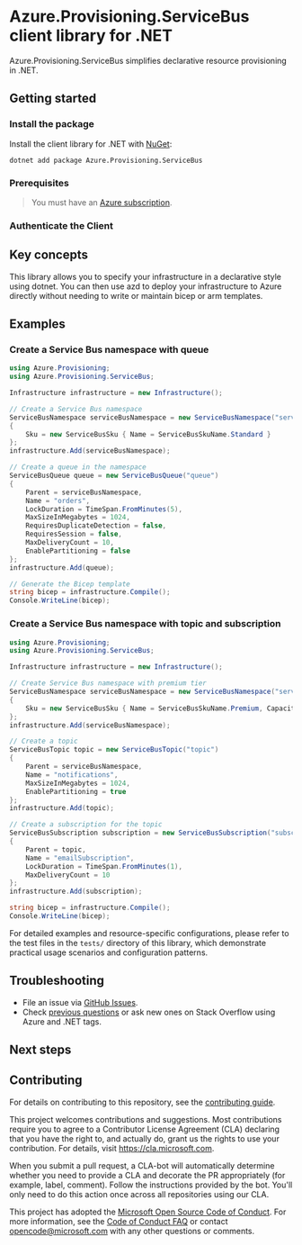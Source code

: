 # Azure.Provisioning.ServiceBus client library for .NET

Azure.Provisioning.ServiceBus simplifies declarative resource provisioning in .NET.

## Getting started

### Install the package

Install the client library for .NET with [NuGet](https://www.nuget.org/ ):

```dotnetcli
dotnet add package Azure.Provisioning.ServiceBus
```

### Prerequisites

> You must have an [Azure subscription](https://azure.microsoft.com/free/dotnet/).

### Authenticate the Client

## Key concepts

This library allows you to specify your infrastructure in a declarative style using dotnet.  You can then use azd to deploy your infrastructure to Azure directly without needing to write or maintain bicep or arm templates.

## Examples

### Create a Service Bus namespace with queue

```csharp
using Azure.Provisioning;
using Azure.Provisioning.ServiceBus;

Infrastructure infrastructure = new Infrastructure();

// Create a Service Bus namespace
ServiceBusNamespace serviceBusNamespace = new ServiceBusNamespace("serviceBusNamespace")
{
    Sku = new ServiceBusSku { Name = ServiceBusSkuName.Standard }
};
infrastructure.Add(serviceBusNamespace);

// Create a queue in the namespace
ServiceBusQueue queue = new ServiceBusQueue("queue")
{
    Parent = serviceBusNamespace,
    Name = "orders",
    LockDuration = TimeSpan.FromMinutes(5),
    MaxSizeInMegabytes = 1024,
    RequiresDuplicateDetection = false,
    RequiresSession = false,
    MaxDeliveryCount = 10,
    EnablePartitioning = false
};
infrastructure.Add(queue);

// Generate the Bicep template
string bicep = infrastructure.Compile();
Console.WriteLine(bicep);
```

### Create a Service Bus namespace with topic and subscription

```csharp
using Azure.Provisioning;
using Azure.Provisioning.ServiceBus;

Infrastructure infrastructure = new Infrastructure();

// Create Service Bus namespace with premium tier
ServiceBusNamespace serviceBusNamespace = new ServiceBusNamespace("serviceBusNamespace")
{
    Sku = new ServiceBusSku { Name = ServiceBusSkuName.Premium, Capacity = 1 }
};
infrastructure.Add(serviceBusNamespace);

// Create a topic
ServiceBusTopic topic = new ServiceBusTopic("topic")
{
    Parent = serviceBusNamespace,
    Name = "notifications",
    MaxSizeInMegabytes = 1024,
    EnablePartitioning = true
};
infrastructure.Add(topic);

// Create a subscription for the topic
ServiceBusSubscription subscription = new ServiceBusSubscription("subscription")
{
    Parent = topic,
    Name = "emailSubscription",
    LockDuration = TimeSpan.FromMinutes(1),
    MaxDeliveryCount = 10
};
infrastructure.Add(subscription);

string bicep = infrastructure.Compile();
Console.WriteLine(bicep);
```

For detailed examples and resource-specific configurations, please refer to the test files in the `tests/` directory of this library, which demonstrate practical usage scenarios and configuration patterns.

## Troubleshooting

-   File an issue via [GitHub Issues](https://github.com/Azure/azure-sdk-for-net/issues).
-   Check [previous questions](https://stackoverflow.com/questions/tagged/azure+.net) or ask new ones on Stack Overflow using Azure and .NET tags.

## Next steps

## Contributing

For details on contributing to this repository, see the [contributing
guide][cg].

This project welcomes contributions and suggestions. Most contributions
require you to agree to a Contributor License Agreement (CLA) declaring
that you have the right to, and actually do, grant us the rights to use
your contribution. For details, visit <https://cla.microsoft.com>.

When you submit a pull request, a CLA-bot will automatically determine
whether you need to provide a CLA and decorate the PR appropriately
(for example, label, comment). Follow the instructions provided by the
bot. You'll only need to do this action once across all repositories
using our CLA.

This project has adopted the [Microsoft Open Source Code of Conduct][coc]. For
more information, see the [Code of Conduct FAQ][coc_faq] or contact
<opencode@microsoft.com> with any other questions or comments.

<!-- LINKS -->
[cg]: https://github.com/Azure/azure-sdk-for-net/blob/main/sdk/resourcemanager/Azure.ResourceManager/docs/CONTRIBUTING.md
[coc]: https://opensource.microsoft.com/codeofconduct/
[coc_faq]: https://opensource.microsoft.com/codeofconduct/faq/
